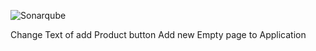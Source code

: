 ![Sonarqube](https://sonarqube.loves.cloud/api/project_badges/quality_gate?project=RILW)

Change Text of add Product button
Add new Empty page to Application
